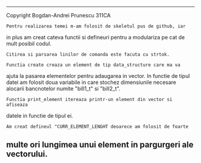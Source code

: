 -------------------------------------------------------------------------------
Copyright Bogdan-Andrei Prunescu 311CA

	Pentru realizarea temei m-am folosit de skeletul pus de github, iar
in plus am creat cateva functii si defineuri pentru a modulariza pe cat
de mult posibil codul.

	Citirea si parsarea linilor de comanda este facuta cu strtok.

	Functia create creaza un element de tip data_structure care ma va
ajuta la pasarea elementelor pentru adaugarea in vector. In functie de tipul
datei am folosit doua variabile in care stochez dimensiunile necesare alocarii
bancnotelor numite "bill1_t" si "bill2_t".
	
	Functia print_element itereaza printr-un element din vector si afiseaza
datele in functie de tipul ei.

	Am creat defineul "CURR_ELEMENT_LENGHT deoarece am folosit de foarte
multe ori lungimea unui element in pargurgeri ale vectorului.
-------------------------------------------------------------------------------
